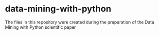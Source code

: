# data-mining-with-python
The files in this repository were created during the preparation of the Data Mining with Python scientific paper

